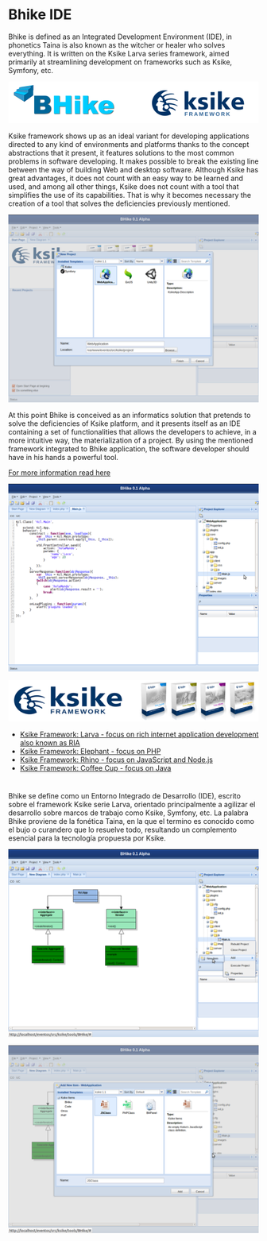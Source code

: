 # Bhike IDE 
Bhike is defined as an Integrated Development Environment (IDE), in phonetics Taina is also known as the witcher or healer who solves everything. It is written on the Ksike Larva series framework, aimed primarily at streamlining development on frameworks such as Ksike, Symfony, etc.

![Screenshot](docs/img/cap05.png)

Ksike framework shows up as an ideal variant for developing applications directed to any kind of environments and platforms thanks to the concept abstractions that it present, it features solutions to the most common problems in software developing. It makes possible to break the existing line between the way of building Web and desktop software. Although Ksike has great advantages, it does not count with an easy way to be learned and used, and among all other things, Ksike does not count with a tool that simplifies the use of its capabilities. That is why it becomes necessary the creation of a tool that solves the deficiencies previously mentioned.

![Screenshot](docs/img/cap01.png)

At this point Bhike is conceived as an informatics solution that pretends to solve the deficiencies of Ksike platform, and it presents itself as an IDE containing a set of functionalities that allows the developers to achieve, in a more intuitive way, the materialization of a project. By using the mentioned framework integrated to Bhike application, the software developer should have in his hands a powerful tool. 

[For more information read here](docs/Bhike-herramienta.para.el.desarrollo.de.software.sobre.el.Framework.Ksike.pdf)

![Screenshot](docs/img/cap02.png)


![Screenshot](docs/img/baner.png)

+ [Ksike Framework: Larva - focus on rich internet application development also known as RIA](https://github.com/ameksike/ksike.larva)
+ [Ksike Framework: Elephant - focus on PHP](https://github.com/ameksike/ksike.elephant)
+ [Ksike Framework: Rhino - focus on JavaScript and Node.js](https://github.com/ameksike/ksike.rhino.framework) 
+ [Ksike Framework: Coffee Cup - focus on Java](https://github.com/ameksike/ksike.java.core.plugin)


# 

Bhike se define como un Entorno Integrado de Desarrollo (IDE), escrito sobre el framework Ksike serie Larva, orientado principalmente a agilizar el desarrollo sobre marcos de trabajo como Ksike, Symfony, etc. La palabra Bhike proviene de la fonética Taina, en la que el termino es conocido como el bujo o curandero que lo resuelve todo, resultando un complemento esencial para la tecnología propuesta por Ksike.  

![Screenshot](docs/img/cap03.png)


![Screenshot](docs/img/cap04.png)